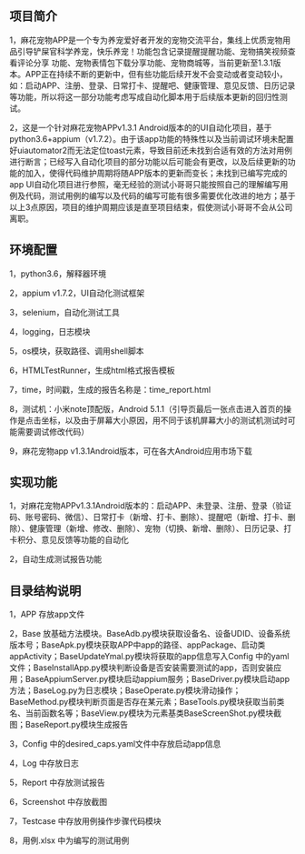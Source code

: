 ## 项目简介

1，麻花宠物APP是一个专为养宠爱好者开发的宠物交流平台，集线上优质宠物用品引导铲屎官科学养宠，快乐养宠！功能包含记录提醒提醒功能、宠物搞笑视频查看评论分享
功能、宠物表情包下载分享功能、宠物商城等，当前更新至1.3.1版本。APP正在持续不断的更新中，但有些功能后续开发不会变动或者变动较小，如：启动APP、注册、登录、日常打卡、提醒吧、健康管理、意见反馈、日历记录等功能，所以将这一部分功能考虑写成自动化脚本用于后续版本更新的回归性测试。

2，这是一个针对麻花宠物APPv1.3.1 Android版本的的UI自动化项目，基于python3.6+appium（v1.7.2）。由于该app功能的特殊性以及当前调试环境未配置好uiautomator2而无法定位toast元素，导致目前还未找到合适有效的方法对用例进行断言；已经写入自动化项目的部分功能以后可能会有更改，以及后续更新的功能的加入，使得代码维护周期将随APP版本的更新而变长；未找到已编写完成的app UI自动化项目进行参照，毫无经验的测试小哥哥只能按照自己的理解编写用例及代码，测试用例的编写以及代码的编写可能有很多需要优化改进的地方；基于以上3点原因，项目的维护周期应该是直至项目结束，假使测试小哥哥不会从公司离职。

## 环境配置

1，python3.6，解释器环境

2，appium v1.7.2，UI自动化测试框架

3，selenium，自动化测试工具

4，logging，日志模块

5，os模块，获取路径、调用shell脚本

6，HTMLTestRunner，生成html格式报告模板

7，time，时间戳，生成的报告名称是：time_report.html

8，测试机：小米note顶配版，Android 5.1.1（引导页最后一张点击进入首页的操作是点击坐标，以及由于屏幕大小原因，用不同于该机屏幕大小的测试机测试时可能需要调试修改代码）

9，麻花宠物app v1.3.1Android版本，可在各大Android应用市场下载

## 实现功能

1，对麻花宠物APPv1.3.1Android版本的：启动APP、未登录、注册、登录（验证码、账号密码、微信）、日常打卡（新增、打卡、删除）、提醒吧（新增、打卡、删除）、健康管理（新增、修改、删除）、宠物（切换、新增、删除）、日历记录、打卡积分、意见反馈等功能的自动化

2，自动生成测试报告功能

## 目录结构说明

1，APP 存放app文件

2，Base 放基础方法模块。BaseAdb.py模块获取设备名、设备UDID、设备系统版本号；BaseApk.py模块获取APP中app的路径、appPackage、启动类appActivity；BaseUpdateYmal.py模块将获取的app信息写入Config 中的yaml文件；BaseInstallApp.py模块判断设备是否安装需要测试的app，否则安装应用；BaseAppiumServer.py模块启动appium服务；BaseDriver.py模块启动app方法；BaseLog.py为日志模块；BaseOperate.py模块滑动操作；BaseMethod.py模块判断页面是否存在某元素；BaseTools.py模块获取当前类名、当前函数名等；BaseView.py模块为元素基类BaseScreenShot.py模块截图；BaseReport.py模块生成报告

3，Config 中的desired_caps.yaml文件中存放启动app信息

4，Log 中存放日志

5，Report 中存放测试报告

6，Screenshot 中存放截图

7，Testcase 中存放用例操作步骤代码模块

8，用例.xlsx 中为编写的测试用例

